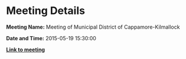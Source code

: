 # Meeting Details

**Meeting Name:** Meeting of Municipal District of Cappamore-Kilmallock

**Date and Time:** 2015-05-19 15:30:00

**<a href="https://www.limerick.ie/council/whats-on/meeting-municipal-district-cappamore-kilmallock-1" target="_blank">Link to meeting</a>**
